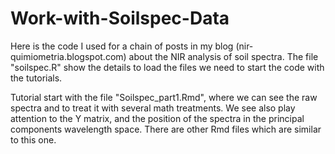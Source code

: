 # Work-with-Soilspec-Data
Here is the code I used for a chain of posts in my blog (nir-quimiometria.blogspot.com) about the NIR analysis of soil spectra.
The file "soilspec.R" show the details to load the files we need to start the code with the tutorials.

Tutorial start with the file "Soilspec_part1.Rmd", where we can see the raw spectra and to treat it with several math treatments. 
    We see also play attention to the Y matrix, and the position of the spectra in the principal components wavelength space.
    There are other Rmd files which are similar to this one.
    
    
        
